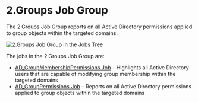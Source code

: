 # 2.Groups Job Group

The 2.Groups Job Group reports on all Active Directory permissions applied to group objects within
the targeted domains.

![2.Groups Job Group in the Jobs Tree](/img/product_docs/accessanalyzer/11.6/accessanalyzer/admin/hostmanagement/jobstree.webp)

The jobs in the 2.Groups Job Group are:

- [AD_GroupMembershipPermissions Job](/docs/accessanalyzer/11.6/solutions/activedirectorypermissionsanalyzer/groups/ad_groupmembershippermissions.md)
  – Highlights all Active Directory users that are capable of modifying group membership within the
  targeted domains
- [AD_GroupPermissions Job](/docs/accessanalyzer/11.6/solutions/activedirectorypermissionsanalyzer/groups/ad_grouppermissions.md)
  – Reports on all Active Directory permissions applied to group objects within the targeted domains
